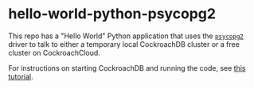 # hello-world-python-psycopg2

This repo has a "Hello World" Python application that uses the [`psycopg2`](https://www.psycopg.org/docs/install.html) driver to talk to either a temporary local CockroachDB cluster or a free cluster on CockroachCloud.

For instructions on starting CockroachDB and running the code, see [this tutorial](https://www.cockroachlabs.com/docs/stable/build-a-python-app-with-cockroachdb.html).
